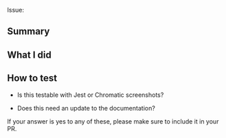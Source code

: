 <!--
	Thanks for submitting a pull request!

	We appreciate you spending the time to work on these changes. Please provide enough information so that others can review your pull request.

    Before submitting your pull request, please:

    1. Read our contributing documentation: https://github.com/gsoft-inc/wl-orbiter/blob/master/CONTRIBUTING.md
    2. Ensure there are no linting or TypeScript errors: `pnpm lint`
    3. Verify that tests pass: `pnpm jest`
-->

Issue:

## Summary

<!-- fill this out -->

## What I did

<!-- fill this out -->

## How to test

- Is this testable with Jest or Chromatic screenshots?

- Does this need an update to the documentation?

If your answer is yes to any of these, please make sure to include it in your PR.
